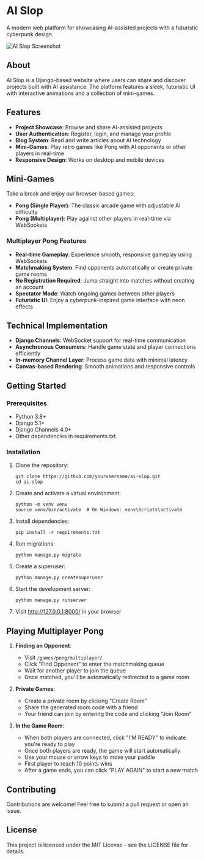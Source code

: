 # AI Slop

A modern web platform for showcasing AI-assisted projects with a futuristic cyberpunk design.

![AI Slop Screenshot](static/images/screenshot.jpg)

## About

AI Slop is a Django-based website where users can share and discover projects built with AI assistance. The platform features a sleek, futuristic UI with interactive animations and a collection of mini-games.

## Features

- **Project Showcase**: Browse and share AI-assisted projects
- **User Authentication**: Register, login, and manage your profile
- **Blog System**: Read and write articles about AI technology
- **Mini-Games**: Play retro games like Pong with AI opponents or other players in real-time
- **Responsive Design**: Works on desktop and mobile devices

## Mini-Games

Take a break and enjoy our browser-based games:

- **Pong (Single Player)**: The classic arcade game with adjustable AI difficulty
- **Pong (Multiplayer)**: Play against other players in real-time via WebSockets

### Multiplayer Pong Features

- **Real-time Gameplay**: Experience smooth, responsive gameplay using WebSockets
- **Matchmaking System**: Find opponents automatically or create private game rooms
- **No Registration Required**: Jump straight into matches without creating an account
- **Spectator Mode**: Watch ongoing games between other players
- **Futuristic UI**: Enjoy a cyberpunk-inspired game interface with neon effects

## Technical Implementation

- **Django Channels**: WebSocket support for real-time communication
- **Asynchronous Consumers**: Handle game state and player connections efficiently
- **In-memory Channel Layer**: Process game data with minimal latency
- **Canvas-based Rendering**: Smooth animations and responsive controls

## Getting Started

### Prerequisites

- Python 3.8+
- Django 5.1+
- Django Channels 4.0+
- Other dependencies in requirements.txt

### Installation

1. Clone the repository:
   ```
   git clone https://github.com/yourusername/ai-slop.git
   cd ai-slop
   ```

2. Create and activate a virtual environment:
   ```
   python -m venv venv
   source venv/bin/activate  # On Windows: venv\Scripts\activate
   ```

3. Install dependencies:
   ```
   pip install -r requirements.txt
   ```

4. Run migrations:
   ```
   python manage.py migrate
   ```

5. Create a superuser:
   ```
   python manage.py createsuperuser
   ```

6. Start the development server:
   ```
   python manage.py runserver
   ```

7. Visit http://127.0.0.1:8000/ in your browser

## Playing Multiplayer Pong

1. **Finding an Opponent**:
   - Visit `/games/pong/multiplayer/`
   - Click "Find Opponent" to enter the matchmaking queue
   - Wait for another player to join the queue
   - Once matched, you'll be automatically redirected to a game room

2. **Private Games**:
   - Create a private room by clicking "Create Room"
   - Share the generated room code with a friend
   - Your friend can join by entering the code and clicking "Join Room"

3. **In the Game Room**:
   - When both players are connected, click "I'M READY" to indicate you're ready to play
   - Once both players are ready, the game will start automatically
   - Use your mouse or arrow keys to move your paddle
   - First player to reach 10 points wins
   - After a game ends, you can click "PLAY AGAIN" to start a new match

## Contributing

Contributions are welcome! Feel free to submit a pull request or open an issue.

## License

This project is licensed under the MIT License - see the LICENSE file for details. 
